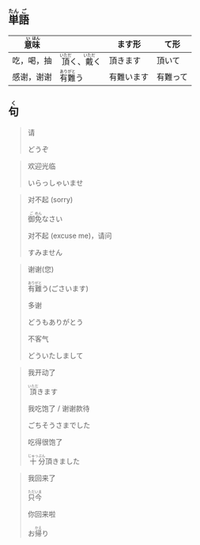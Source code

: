 ## <ruby>単<rt>たん</rt>語<rt>ご</rt></ruby>

| <ruby>意<rt>い</rt>味<rt>ほん</rt></ruby> |                                                              | ます形     | て形     |
| ----------------------------------------- | ------------------------------------------------------------ | ---------- | -------- |
| 吃，喝，抽                                | <ruby>頂<rt>いただ</rt>く</ruby>、<ruby>戴<rt>いただ</rt>く</ruby> | 頂きます   | 頂いて   |
| 感谢，谢谢                                | <ruby>有<rt>あり</rt>難<rt>がと</rt>う</ruby>                | 有難います | 有難って |



## <ruby>句<rt>く</rt></ruby>

> 请
>
> どうぞ

> 欢迎光临
>
> いらっしゃいませ

> 对不起 (sorry)
>
> <ruby>御<rt>ご</rt>免<rt>めん</rt></ruby>なさい
>
> 对不起 (excuse me)，请问
>
> すみません

> 谢谢(您)
>
> <ruby>有<rt>あり</rt>難<rt>がと</rt>う</ruby>(ごさいます)
>
> 多谢
>
> どうもありがとう
>
> 不客气
>
> どういたしまして

> 我开动了
>
> <ruby>頂<rt>いただ</rt>き</ruby>ます
>
> 我吃饱了 / 谢谢款待
>
> ごちそうさまでした
>
> 吃得很饱了
>
> <ruby>十<rt>じゅっ</rt>分<rt>ぶん</rt></ruby>頂きました

> 我回来了
>
> <ruby>只<rt>ただ</rt>今<rt>いま</rt></ruby>
>
> 你回来啦
>
> お<ruby>帰<rt>かえ</rt>り</ruby>